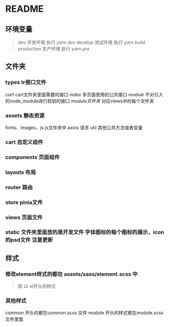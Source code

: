 # README

## 环境变量

> dev 开发环境  执行 *yarn dev*
> develop 测试环境 执行 *yarn build*
> production 生产环境 执行 *yarn pre*

## 文件夹
### types  tr接口文件
*cart*  cart文件夹里面需要的接口
*index*  多页面使用的公共接口
*module* 不对引入的node_module进行校验的接口
*module文件夹* 对应views中的每个文件夹

### assets 静态资源
fonts、images、js
js文件夹中 axios 请求  util 其他公共方法或者变量

### cart 自定义组件
### components 页面组件
### layouts 布局
### router 路由
### store pinia文件
### views 页面文件

### static 文件夹里面放的是开发文件 字体图标的每个图标的展示，icon的psd文件 注意更新


## 样式
### 修改element样式的都在 assets/sass/element.scss 中
> 即 以 el开头的样式

### 其他样式
common 开头的都在common.scss 文件
module 开头的样式都在module.scss 文件里面


